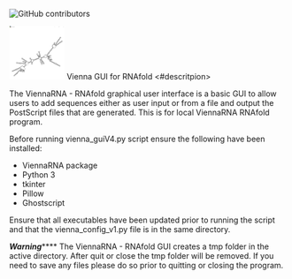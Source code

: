 ![GitHub contributors](https://img.shields.io/github/contributors/kariBifs/capston?color=color)

<img src = "imagesread/viennaout.png" width =100>
Vienna GUI for RNAfold
<#descritpion>

The ViennaRNA - RNAfold graphical user interface is a
basic GUI to allow users to add sequences either as 
user input or from a file and output the PostScript
files that are generated. This is for local ViennaRNA
RNAfold program.

Before running vienna_guiV4.py script ensure the 
following have been installed:

- ViennaRNA package
- Python 3
- tkinter
- Pillow
- Ghostscript

Ensure that all executables have been updated prior to
running the script and that the vienna_config_v1.py file
is in the same directory.

***********************Warning***************************
The ViennaRNA - RNAfold GUI creates a tmp folder in the
active directory. After quit or close the tmp folder will be 
removed. If you need to save any files please do so prior
to quitting or closing the program.
